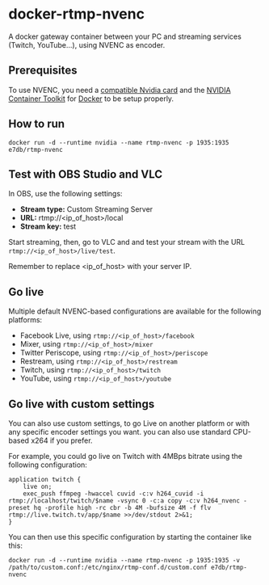 # docker-rtmp-nvenc
A docker gateway container between your PC and streaming services (Twitch, YouTube...), using NVENC as encoder.

## Prerequisites
To use NVENC, you need a [compatible Nvidia card](https://developer.nvidia.com/video-encode-decode-gpu-support-matrix) and the [NVIDIA Container Toolkit](https://github.com/NVIDIA/nvidia-docker) for [Docker](https://docs.docker.com/get-started/) to be setup properly.

## How to run

`docker run -d --runtime nvidia --name rtmp-nvenc -p 1935:1935 e7db/rtmp-nvenc`

## Test with OBS Studio and VLC

In OBS, use the following settings:
- **Stream type:** Custom Streaming Server
- **URL:** rtmp://<ip_of_host>/local
- **Stream key:** test

Start streaming, then, go to VLC and and test your stream with the URL `rtmp://<ip_of_host>/live/test`. 

Remember to replace <ip_of_host> with your server IP.

## Go live

Multiple default NVENC-based configurations are available for the following platforms:
- Facebook Live, using `rtmp://<ip_of_host>/facebook`
- Mixer, using `rtmp://<ip_of_host>/mixer`
- Twitter Periscope, using `rtmp://<ip_of_host>/periscope`
- Restream, using `rtmp://<ip_of_host>/restream`
- Twitch, using `rtmp://<ip_of_host>/twitch`
- YouTube, using `rtmp://<ip_of_host>/youtube`

## Go live with custom settings

You can also use custom settings, to go Live on another platform or with any specific encoder settings you want. you can also use standard CPU-based x264 if you prefer.

For example, you could go live on Twitch with 4MBps bitrate using the following configuration:
```
application twitch {
    live on;
    exec_push ffmpeg -hwaccel cuvid -c:v h264_cuvid -i rtmp://localhost/twitch/$name -vsync 0 -c:a copy -c:v h264_nvenc -preset hq -profile high -rc cbr -b 4M -bufsize 4M -f flv rtmp://live.twitch.tv/app/$name >>/dev/stdout 2>&1;
}
```

You can then use this specific configuration by starting the container like this:

`docker run -d --runtime nvidia --name rtmp-nvenc -p 1935:1935 -v /path/to/custom.conf:/etc/nginx/rtmp-conf.d/custom.conf e7db/rtmp-nvenc`
